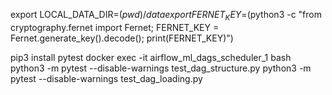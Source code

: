 export LOCAL_DATA_DIR=$(pwd)/data
export FERNET_KEY=$(python3 -c "from cryptography.fernet import Fernet; FERNET_KEY = Fernet.generate_key().decode(); print(FERNET_KEY)")

pip3 install pytest
docker exec -it airflow_ml_dags_scheduler_1 bash
python3 -m pytest --disable-warnings test_dag_structure.py
python3 -m pytest --disable-warnings test_dag_loading.py
